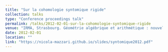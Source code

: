 ```yaml
---
title: "Sur la cohomologie syntomique rigide"
collection: talks
type: "Conference proceedings talk"
permalink: /talks/2012-02-01-sur-la-cohomologie-syntomique-rigide
venue: "IRMA, Strasbourg. Géométrie algébrique et arithmétique : nouvelles tendances"
date: 2012-02-01
location: ""
link: "https://nicola-mazzari.github.io/slides/syntomique2012.pdf"
---
```

